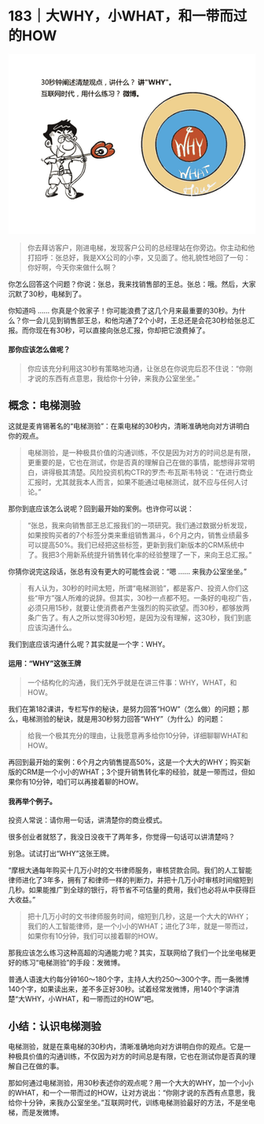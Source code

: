 # 183｜大WHY，小WHAT，和一带而过的HOW

![](img/f4fda64a79d729359cfe619ef18ae6eb.jpg)

> 你去拜访客户，刚进电梯，发现客户公司的总经理站在你旁边。你主动和他打招呼：张总好，我是XX公司的小李，又见面了。他礼貌性地回了一句：你好啊，今天你来做什么啊？

你怎么回答这个问题？你说：张总，我来找销售部的王总。张总：哦。然后，大家沉默了30秒，电梯到了。

你知道吗 …… 你真是个败家子！你可能浪费了这几个月来最重要的30秒。为什么？你一会儿见到销售部王总，和他沟通了2个小时，王总还是会花30秒给张总汇报。而你现在有30秒，可以直接向张总汇报，你却把它浪费掉了。

#### 那你应该怎么做呢？

> 你应该充分利用这30秒有策略地沟通，让张总在你说完后忍不住说：“你刚才说的东西有点意思，我给你十分钟，来我办公室坐坐。”

## 概念：电梯测验

这就是麦肯锡著名的“电梯测验”：在乘电梯的30秒内，清晰准确地向对方讲明白你的观点。

> 电梯测验，是一种极具价值的沟通训练，不仅是因为对方的时间总是有限，更重要的是，它也在测试，你是否真的理解自己在做的事情，能想得非常明白，讲得极其清楚。风险投资机构CTR的罗杰·布瓦斯韦特说：“在进行商业汇报时，尤其就我本人而言，如果不能通过电梯测试，就不应与任何人讨论。”

那你到底应该怎么说呢？回到最开始的案例。也许你可以说：

> “张总，我来向销售部王总汇报我们的一项研究。我们通过数据分析发现，如果按购买者的7个标签分类来重组销售漏斗，6个月之内，销售业绩最多可以提高50%。我们已经把这些标签，更新到我们新版本的CRM系统中了。我把3个用新系统提升销售转化率的经验整理了一下，来向王总汇报。”

你猜你说完这段话，张总有没有更大的可能性会说：“嗯 …… 来我办公室坐坐。”

> 有人认为，30秒的时间太短，所谓“电梯测验”，都是客户、投资人你们这些“甲方”强人所难的说辞。但其实，30秒一点都不短。一条好的电视广告，必须只用15秒，就要让使消费者产生强烈的购买欲望。而30秒，都够放两条广告了。有人之所以觉得30秒短，是因为没有理解，这30秒，我们到底应该沟通什么。

我们到底应该沟通什么呢？其实就是一个字：WHY。

#### 运用：“WHY”这张王牌

> 一个结构化的沟通，我们无外乎就是在讲三件事：WHY，WHAT，和HOW。

我们在第182课讲，专栏写作的秘诀，是努力回答“HOW”（怎么做）的问题；那么，电梯测验的秘诀，就是用30秒努力回答“WHY”（为什么）的问题：

> 给我一个极其充分的理由，让我愿意再多给你10分钟，详细聊聊WHAT和HOW。

再回到最开始的案例：6个月之内销售提高50%，这是一个大大的WHY；购买新版的CRM是一个小小的WHAT；3个提升销售转化率的经验，就是一带而过，但如果你有10分钟，咱们可以再接着聊的HOW。

#### 我再举个例子。

投资人常说：请你用一句话，讲清楚你的商业模式。

很多创业者就怒了，我没日没夜干了两年多，你觉得一句话可以讲清楚吗？

别急。试试打出“WHY”这张王牌。

“摩根大通每年购买十几万小时的文书律师服务，审核贷款合同。我们的人工智能律师进化了3年多，拥有了和律师一样的判断力，并把十几万小时审核时间缩短到几秒。如果能推广到全球的银行，将节省不可估量的费用，我们也必将从中获得巨大收益。”

> 把十几万小时的文书律师服务时间，缩短到几秒，这是一个大大的WHY；我们的人工智能律师，是一个小小的WHAT；进化了3年，就是一带而过，如果你有10分钟，我们可以接着聊的HOW。

那我应该怎么练习这种高超的沟通能力呢？其实，互联网给了我们一个比坐电梯更好的练习“电梯测验”的手段：发微博。

普通人语速大约每分钟160～180个字，主持人大约250～300个字。而一条微博140个字，如果读出来，差不多正好30秒。试着经常发微博，用140个字讲清楚“大WHY，小WHAT，和一带而过的HOW”吧。

## 小结：认识电梯测验

电梯测验，就是在乘电梯的30秒内，清晰准确地向对方讲明白你的观点。它是一种极具价值的沟通训练，不仅因为对方的时间总是有限，它也在测试你是否真的理解自己在做的事。

那如何通过电梯测验，用30秒表述你的观点呢？用一个大大的WHY，加一个小小的WHAT，和一个一带而过的HOW，让对方说出：“你刚才说的东西有点意思，我给你十分钟，来我办公室坐坐。”互联网时代，训练电梯测验最好的方法，不是坐电梯，而是发微博。